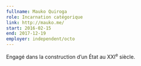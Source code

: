 ```yaml
---
fullname: Mauko Quiroga
role: Incarnation catégorique
link: http://mauko.me/
start: 2016-02-15
end: 2017-12-19
employer: independent/octo
---
```


Engagé dans la construction d’un État au XXI<sup>e</sup> siècle.
